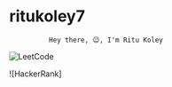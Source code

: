 # ritukoley7
              Hey there, 😉, I'm Ritu Koley

![LeetCode](https://leetcard.jacoblin.cool/Rii_7?ext=heatmap)

![HackerRank]<i class="fab fa-hackerrank"></i>

